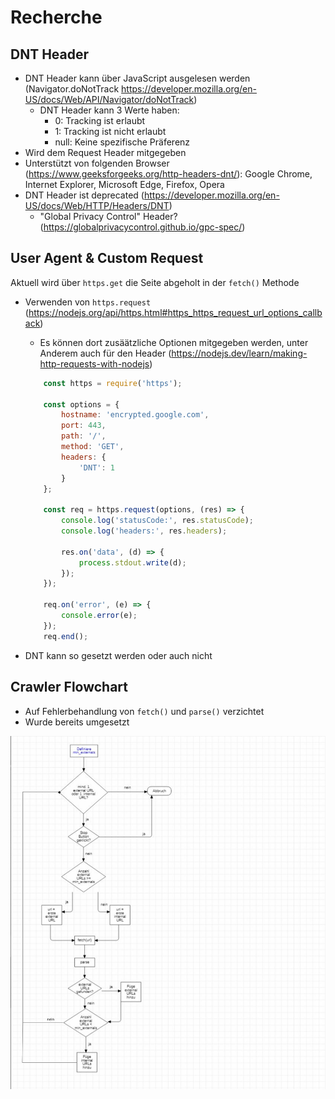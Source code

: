 # Recherche

## DNT Header

- DNT Header kann über JavaScript ausgelesen werden (Navigator.doNotTrack https://developer.mozilla.org/en-US/docs/Web/API/Navigator/doNotTrack)
    - DNT Header kann 3 Werte haben:
        - 0: Tracking ist erlaubt
        - 1: Tracking ist nicht erlaubt
        - null: Keine spezifische Präferenz
- Wird dem Request Header mitgegeben
- Unterstützt von folgenden Browser (https://www.geeksforgeeks.org/http-headers-dnt/): Google Chrome, Internet Explorer, Microsoft Edge, Firefox, Opera
- DNT Header ist deprecated (https://developer.mozilla.org/en-US/docs/Web/HTTP/Headers/DNT)
    - "Global Privacy Control" Header? (https://globalprivacycontrol.github.io/gpc-spec/)

## User Agent & Custom Request

Aktuell wird über ```https.get``` die Seite abgeholt in der ```fetch()``` Methode

- Verwenden von ```https.request``` (https://nodejs.org/api/https.html#https_https_request_url_options_callback)
    - Es können dort zusäätzliche Optionen mitgegeben werden, unter Anderem auch für den Header (https://nodejs.dev/learn/making-http-requests-with-nodejs)
    
    ```javascript
        const https = require('https');

        const options = {
            hostname: 'encrypted.google.com',
            port: 443,
            path: '/',
            method: 'GET',
            headers: {
                'DNT': 1
            }
        };

        const req = https.request(options, (res) => {
            console.log('statusCode:', res.statusCode);
            console.log('headers:', res.headers);

            res.on('data', (d) => {
                process.stdout.write(d);
            });
        });

        req.on('error', (e) => {
            console.error(e);
        });
        req.end();
    ```
- DNT kann so gesetzt werden oder auch nicht
## Crawler Flowchart
- Auf Fehlerbehandlung von `fetch()` und `parse()` verzichtet
- Wurde bereits umgesetzt

![Flowchart von crawl() im Crawler](flowchart.svg)